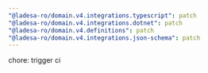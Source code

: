 ```yaml
---
"@ladesa-ro/domain.v4.integrations.typescript": patch
"@ladesa-ro/domain.v4.integrations.dotnet": patch
"@ladesa-ro/domain.v4.definitions": patch
"@ladesa-ro/domain.v4.integrations.json-schema": patch
---
```


chore: trigger ci
